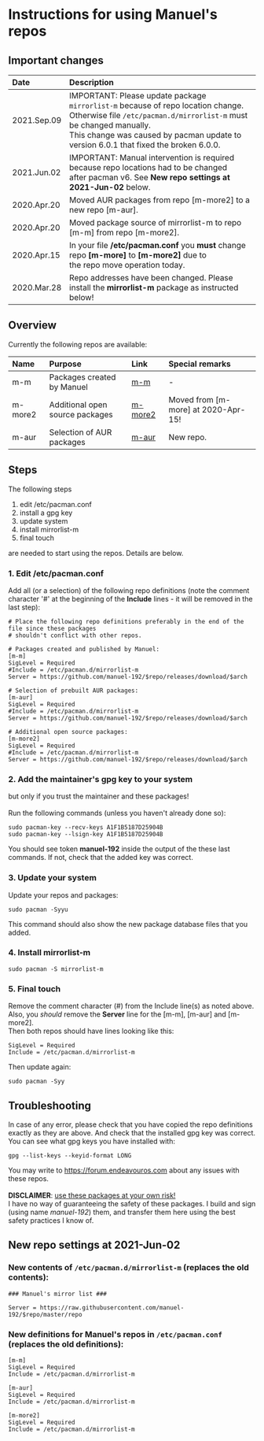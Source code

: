 # Instructions for using Manuel's repos

## Important changes
Date | Description
:--- | :---
2021.Sep.09 | IMPORTANT: Please update package `mirrorlist-m` because of repo location change.<br>Otherwise file `/etc/pacman.d/mirrorlist-m` must be changed manually.<br>This change was caused by pacman update to version 6.0.1 that fixed the broken 6.0.0.
2021.Jun.02 | IMPORTANT: Manual intervention is required because repo locations had to be changed<br>after pacman v6. See **New repo settings at 2021-Jun-02** below.
2020.Apr.20 | Moved AUR packages from repo [m-more2] to a new repo [m-aur].
2020.Apr.20 | Moved package source of mirrorlist-m to repo [m-m] from repo [m-more2].
2020.Apr.15 | In your file **/etc/pacman.conf** you **must** change repo **[m-more]** to **[m-more2]** due to<br>the repo move operation today.
2020.Mar.28 | Repo addresses have been changed. Please install the **mirrorlist-m** package as instructed below!

## Overview
Currently the following repos are available:

Name | Purpose | Link | Special remarks
:---- | :------- | :---- | :---------------
m-m | Packages created by Manuel | [m-m](../../../m-m) | -
m-more2 | Additional open source packages | [m-more2](../../../m-more2) | Moved from [m-more] at 2020-Apr-15!
m-aur | Selection of AUR packages | [m-aur](../../../m-aur) | New repo.

## Steps
The following steps
1. edit /etc/pacman.conf
2. install a gpg key
3. update system
4. install mirrorlist-m
5. final touch

are needed to start using the repos. Details are below.

### 1. Edit /etc/pacman.conf
Add all (or a selection) of the following repo definitions (note the comment character '#'
at the beginning of the **Include** lines - it will be removed in the last step):
```
# Place the following repo definitions preferably in the end of the file since these packages
# shouldn't conflict with other repos.

# Packages created and published by Manuel:
[m-m]
SigLevel = Required
#Include = /etc/pacman.d/mirrorlist-m
Server = https://github.com/manuel-192/$repo/releases/download/$arch

# Selection of prebuilt AUR packages:
[m-aur]
SigLevel = Required
#Include = /etc/pacman.d/mirrorlist-m
Server = https://github.com/manuel-192/$repo/releases/download/$arch

# Additional open source packages:
[m-more2]
SigLevel = Required
#Include = /etc/pacman.d/mirrorlist-m
Server = https://github.com/manuel-192/$repo/releases/download/$arch
```
### 2. Add the maintainer's gpg key to your system
but only if you trust the maintainer and these packages!<br><br>
Run the following commands (unless you haven't already done so):
```
sudo pacman-key --recv-keys A1F1B5187D25904B
sudo pacman-key --lsign-key A1F1B5187D25904B
```
You should see token **manuel-192** inside the output of the these last commands.
If not, check that the added key was correct.

### 3. Update your system
Update your repos and packages:
```
sudo pacman -Syyu
```
This command should also show the new package database files that you added.

### 4. Install mirrorlist-m
```
sudo pacman -S mirrorlist-m
```
### 5. Final touch
Remove the comment character (#) from the Include line(s) as noted above.<br>
Also, you *should* remove the **Server** line for the [m-m], [m-aur] and [m-more2].<br>
Then both repos should have lines looking like this:
```
SigLevel = Required
Include = /etc/pacman.d/mirrorlist-m
```
Then update again:
```
sudo pacman -Syy
```

## Troubleshooting
In case of any error, please check that you have copied the repo definitions exactly as they are above. And check that the installed gpg key was correct.<br>
You can see what gpg keys you have installed with:
```
gpg --list-keys --keyid-format LONG
```
You may write to https://forum.endeavouros.com about any issues with these repos.
<br><br>
<b>DISCLAIMER</b>: <u>use these packages at your own risk!</u><br>I have no way of
guaranteeing the safety of these packages.
I build and sign (using name <i>manuel-192</i>) them,
and transfer them here using the best safety practices I know of.

## New repo settings at 2021-Jun-02

### New contents of `/etc/pacman.d/mirrorlist-m` (replaces the old contents):

```
### Manuel's mirror list ###

Server = https://raw.githubusercontent.com/manuel-192/$repo/master/repo
```

### New definitions for Manuel's repos in `/etc/pacman.conf` (replaces the old definitions):

```
[m-m]
SigLevel = Required
Include = /etc/pacman.d/mirrorlist-m

[m-aur]
SigLevel = Required
Include = /etc/pacman.d/mirrorlist-m

[m-more2]
SigLevel = Required
Include = /etc/pacman.d/mirrorlist-m
```

